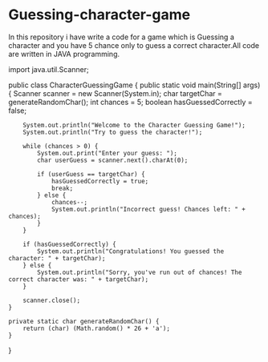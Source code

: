 # Guessing-character-game
In this repository i have write a code for  a game  which is Guessing a character and you have 5 chance only to guess a correct character.All code are written in JAVA programming.

import java.util.Scanner;

public class CharacterGuessingGame {
    public static void main(String[] args) {
        Scanner scanner = new Scanner(System.in);
        char targetChar = generateRandomChar();
        int chances = 5;
        boolean hasGuessedCorrectly = false;

        System.out.println("Welcome to the Character Guessing Game!");
        System.out.println("Try to guess the character!");

        while (chances > 0) {
            System.out.print("Enter your guess: ");
            char userGuess = scanner.next().charAt(0);

            if (userGuess == targetChar) {
                hasGuessedCorrectly = true;
                break;
            } else {
                chances--;
                System.out.println("Incorrect guess! Chances left: " + chances);
            }
        }

        if (hasGuessedCorrectly) {
            System.out.println("Congratulations! You guessed the character: " + targetChar);
        } else {
            System.out.println("Sorry, you've run out of chances! The correct character was: " + targetChar);
        }

        scanner.close();
    }

    private static char generateRandomChar() {
        return (char) (Math.random() * 26 + 'a');
    }
}
